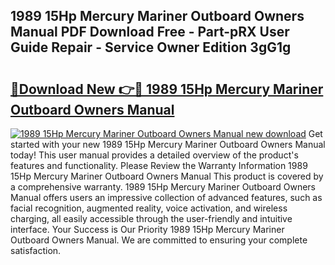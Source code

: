 ## 1989 15Hp Mercury Mariner Outboard Owners Manual PDF Download Free - Part-pRX User Guide Repair - Service Owner Edition 3gG1g

# <h2><a href="http://bc70024.oget.top/?id=1989+15Hp+Mercury+Mariner+Outboard+Owners+Manual">🔗Download New 👉🔴 1989 15Hp Mercury Mariner Outboard Owners Manual</a></h2>

[![1989 15Hp Mercury Mariner Outboard Owners Manual new download](https://i.imgur.com/5g1atiW.png)](http://bc70024.oget.top/?id=1989+15Hp+Mercury+Mariner+Outboard+Owners+Manual)
Get started with your new 1989 15Hp Mercury Mariner Outboard Owners Manual today! This user manual provides a detailed overview of the product's features and functionality. Please Review the Warranty Information 1989 15Hp Mercury Mariner Outboard Owners Manual This product is covered by a comprehensive warranty. 1989 15Hp Mercury Mariner Outboard Owners Manual offers users an impressive collection of advanced features, such as facial recognition, augmented reality, voice activation, and wireless charging, all easily accessible through the user-friendly and intuitive interface. Your Success is Our Priority 1989 15Hp Mercury Mariner Outboard Owners Manual. We are committed to ensuring your complete satisfaction.
